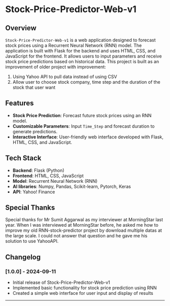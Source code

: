 # Stock-Price-Predictor-Web-v1

## Overview

`Stock-Price-Predictor-Web-v1` is a web application designed to forecast stock prices using a Recurrent Neural Network (RNN) model. The application is built with Flask for the backend and uses HTML, CSS, and JavaScript for the frontend. It allows users to input parameters and receive stock price predictions based on historical data. This project is built as an improvement of older project with improvement:
1. Using Yahoo API to pull data instead of using CSV
2. Allow user to choose stock company, time step and the duration of the stock that user want

## Features

- **Stock Price Prediction**: Forecast future stock prices using an RNN model.
- **Customizable Parameters**: Input `Time_Step` and forecast duration to generate predictions.
- **Interactive Interface**: User-friendly web interface developed with Flask, HTML, CSS, and JavaScript.

## Tech Stack

- **Backend**: Flask (Python)
- **Frontend**: HTML, CSS, JavaScript
- **Model**: Recurrent Neural Network (RNN)
- **AI libraries**: Numpy, Pandas, Scikit-learn, Pytorch, Keras
- **API**: Yahoo! Finance
## Special Thanks
Special thanks for Mr Sumit Aggarwal as my interviewer at MorningStar last year. When I was interviewed at MorningStar before, he asked me how to improve my old RNN-stock-predictor project by download multiple datas at the large scale. I could not answer that question and he gave me his solution to use YahooAPI. 

## Changelog

### [1.0.0] - 2024-09-11
- Initial release of Stock-Price-Predictor-Web-v1
- Implemented basic functionality for stock price prediction using RNN
- Created a simple web interface for user input and display of results

---
